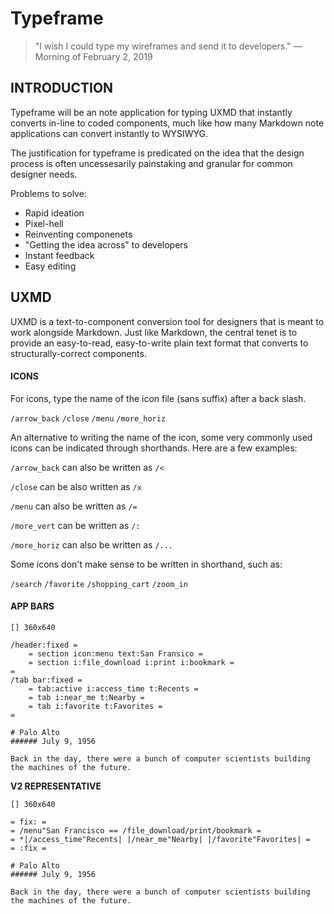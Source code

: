 # Typeframe

> "I wish I could type my wireframes and send it to developers."
> —Morning of February 2, 2019



## INTRODUCTION

Typeframe will be an note application for typing UXMD that instantly converts in-line to coded components, much like how many Markdown note applications can convert instantly to WYSIWYG.

The justification for typeframe is predicated on the idea that the design process is often uncessesarily painstaking and granular for common designer needs.

Problems to solve:

* Rapid ideation
* Pixel-hell
* Reinventing componenets
* "Getting the idea across" to developers
* Instant feedback
* Easy editing



## UXMD

UXMD is a text-to-component conversion tool for designers that is meant to work alongside Markdown. Just like Markdown, the central tenet is to provide an easy-to-read, easy-to-write plain text format that converts to structurally-correct components.



#### ICONS

For icons, type the name of the icon file (sans suffix) after a back slash.



`/arrow_back` `/close` `/menu` `/more_horiz`



An alternative to writing the name of the icon, some very commonly used icons can be indicated through shorthands. Here are a few examples:



`/arrow_back` can also be written as `/<`

`/close` can be also written as `/x`

`/menu` can also be written as `/=`

`/more_vert` can be written as `/:`

`/more_horiz` can also be written as `/...`



Some icons don't make sense to be written in shorthand, such as:



`/search` `/favorite` `/shopping_cart` `/zoom_in`



#### APP BARS

```
[] 360x640

/header:fixed =
	= section icon:menu text:San Fransico =
    = section i:file_download i:print i:bookmark =
=
/tab bar:fixed =
	= tab:active i:access_time t:Recents =
	= tab i:near_me t:Nearby =
	= tab i:favorite t:Favorites =
=

# Palo Alto
###### July 9, 1956

Back in the day, there were a bunch of computer scientists building the machines of the future.
```

**V2 REPRESENTATIVE**

```
[] 360x640

= fix: =
= /menu"San Francisco == /file_download/print/bookmark =
= *|/access_time"Recents| |/near_me"Nearby| |/favorite"Favorites| =
= :fix =

# Palo Alto
###### July 9, 1956

Back in the day, there were a bunch of computer scientists building the machines of the future.
```
